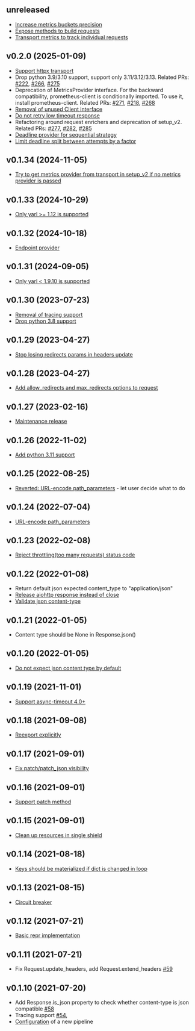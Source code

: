 ## unreleased

* [Increase metrics buckets precision](https://github.com/anna-money/aio-request/pull/287)
* [Expose methods to build requests](https://github.com/anna-money/aio-request/pull/288)
* [Transport metrics to track individual requests](https://github.com/anna-money/aio-request/pull/289)


## v0.2.0 (2025-01-09)

* [Support httpx transport](https://github.com/anna-money/aio-request/pull/221)
* Drop python 3.9/3.10 support, support only 3.11/3.12/3.13. Related PRs: [#222](https://github.com/anna-money/aio-request/pull/222), [#266](https://github.com/anna-money/aio-request/pull/266), [#275](https://github.com/anna-money/aio-request/pull/275)
* Deprecation of MetricsProvider interface. For the backward compatibility, prometheus-client is conditionally imported. To use it, install prometheus-client. Related PRs: [#271](https://github.com/anna-money/aio-request/pull/271), [#218](https://github.com/anna-money/aio-request/pull/218), [#268](https://github.com/anna-money/aio-request/pull/268)
* [Removal of unused Client interface](https://github.com/anna-money/aio-request/commit/fe75660af8e7520a6fa5143f982c5aacd2ea079a)
* [Do not retry low timeout response](https://github.com/anna-money/aio-request/pull/276)
* Refactoring around request enrichers and deprecation of setup_v2. Related PRs: [#277](https://github.com/anna-money/aio-request/pull/277), [#282](https://github.com/anna-money/aio-request/pull/282), [#285](https://github.com/anna-money/aio-request/pull/285)
* [Deadline provider for sequential strategy](https://github.com/anna-money/aio-request/pull/284)
* [Limit deadline split between attempts by a factor](https://github.com/anna-money/aio-request/pull/286)


## v0.1.34 (2024-11-05)

* [Try to get metrics provider from transport in setup_v2 if no metrics provider is passed](https://github.com/anna-money/aio-request/pull/280)


## v0.1.33 (2024-10-29)

* [Only yarl >= 1.12 is supported](https://github.com/anna-money/aio-request/commit/1a443f2ec6637bbfb86b717ac03b56a3ff0650b8)


## v0.1.32 (2024-10-18)

* [Endpoint provider](https://github.com/anna-money/aio-request/pull/270)


## v0.1.31 (2024-09-05)

* [Only yarl < 1.9.10 is supported](https://github.com/anna-money/aio-request/commit/ed8141e6a7a6b30d46190da4514f5ddb8e8db2ca)


## v0.1.30 (2023-07-23)

* [Removal of tracing support](https://github.com/anna-money/aio-request/pull/213)
* [Drop python 3.8 support](https://github.com/anna-money/aio-request/pull/216)


## v0.1.29 (2023-04-27)

* [Stop losing redirects params in headers update](https://github.com/anna-money/aio-request/pull/204)


## v0.1.28 (2023-04-27)

* [Add allow_redirects and max_redirects options to request](https://github.com/anna-money/aio-request/pull/195)


## v0.1.27 (2023-02-16)

* [Maintenance release](https://github.com/anna-money/aio-request/compare/v0.1.26...v0.1.27)


## v0.1.26 (2022-11-02)

* [Add python 3.11 support](https://github.com/anna-money/aio-request/pull/159)


## v0.1.25 (2022-08-25)

* [Reverted: URL-encode path_parameters](https://github.com/anna-money/aio-request/pull/155) - let user
  decide what to do


## v0.1.24 (2022-07-04)

* [URL-encode path_parameters](https://github.com/anna-money/aio-request/pull/146)


## v0.1.23 (2022-02-08)

* [Reject throttling(too many requests) status code](https://github.com/anna-money/aio-request/pull/123)


## v0.1.22 (2022-01-08)

* Return default json expected content_type to "application/json"
* [Release aiohttp response instead of close](https://github.com/Pliner/aio-request/pull/108)
* [Validate json content-type](https://github.com/Pliner/aio-request/pull/109)


## v0.1.21 (2022-01-05)

* Content type should be None in Response.json()


## v0.1.20 (2022-01-05)

* [Do not expect json content type by default](https://github.com/Pliner/aio-request/pull/106)


## v0.1.19 (2021-11-01)

* [Support async-timeout 4.0+](https://github.com/Pliner/aio-request/pull/86)


## v0.1.18 (2021-09-08)

* [Reexport explicitly](https://github.com/Pliner/aio-request/pull/74)


## v0.1.17 (2021-09-01)

* [Fix patch/patch_json visibility](https://github.com/Pliner/aio-request/pull/73)


## v0.1.16 (2021-09-01)

* [Support patch method](https://github.com/Pliner/aio-request/pull/72)


## v0.1.15 (2021-09-01)

* [Clean up resources in single shield](https://github.com/Pliner/aio-request/pull/71)


## v0.1.14 (2021-08-18)

* [Keys should be materialized if dict is changed in loop](https://github.com/Pliner/aio-request/pull/66)


## v0.1.13 (2021-08-15)

* [Circuit breaker](https://github.com/Pliner/aio-request/pull/65)


## v0.1.12 (2021-07-21)

* [Basic repr implementation](https://github.com/Pliner/aio-request/commit/adaa4888c3d372fa65f3dd5eb6113ab68f46de24)


## v0.1.11 (2021-07-21)

* Fix Request.update_headers, add Request.extend_headers [#59](https://github.com/Pliner/aio-request/pull/59)


## v0.1.10 (2021-07-20)

* Add Response.is_json property to check whether content-type is json compatible [#58](https://github.com/Pliner/aio-request/pull/58)
* Tracing support [#54](https://github.com/Pliner/aio-request/pull/54), 
* [Configuration](https://github.com/Pliner/aio-request/commit/f0e1904f4d87daf7c242a834168c0f1b25dd86d5) of a new pipeline

